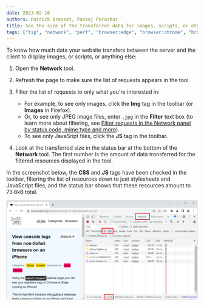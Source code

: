 ```yaml
---
date: 2023-02-16
authors: Patrick Brosset, Pankaj Parashar
title: See the size of the transferred data for images, scripts, or other resources
tags: ["tip", "network", "perf", "browser:edge", "browser:chrome", "browser:firefox", "browser:safari"]
---
```

To know how much data your website transfers between the server and the client to display images, or scripts, or anything else:

1. Open the **Network** tool.

1. Refresh the page to make sure the list of requests appears in the tool.

1. Filter the list of requests to only what you're interested in:

    * For example, to see only images, click the **Img** tag in the toolbar (or **Images** in Firefox).
    * Or, to see only JPEG image files, enter `.jpg` in the **Filter** text box (to learn more about filtering, see [Filter requests in the Network panel by status code, mime type and more](./filter-network-requests.md)).
    * To see only JavaSript files, click the **JS** tag in the toolbar.

1. Look at the transferred size in the status bar at the bottom of the **Network** tool. The first number is the amount of data transferred for the filtered resources displayed in the tool.

In the screenshot below, the **CSS** and **JS** tags have been checked in the toolbar, filtering the list of resources down to just stylesheets and JavaScript files, and the status bar shows that these resources amount to 73.8kB total.

![The Network tool in Chrome, with the transferred size highlighted](../../assets/img/get-size-of-resource-types.png)
